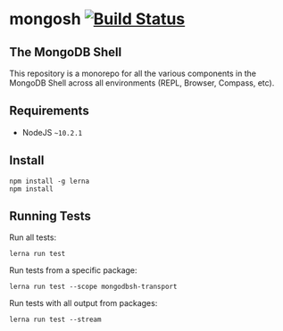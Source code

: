 # mongosh [![Build Status](https://dev.azure.com/team-compass/team-compass/_apis/build/status/mongodb-js.mongosh?branchName=master)](https://dev.azure.com/team-compass/team-compass/_build/latest?definitionId=2&branchName=master)

## The MongoDB Shell

This repository is a monorepo for all the various components in the MongoDB Shell across
all environments (REPL, Browser, Compass, etc).

## Requirements

- NodeJS `~10.2.1`

## Install

```shell
npm install -g lerna
npm install
```

## Running Tests

Run all tests:

```shell
lerna run test
```

Run tests from a specific package:

```shell
lerna run test --scope mongodbsh-transport
```

Run tests with all output from packages:

```shell
lerna run test --stream
```
